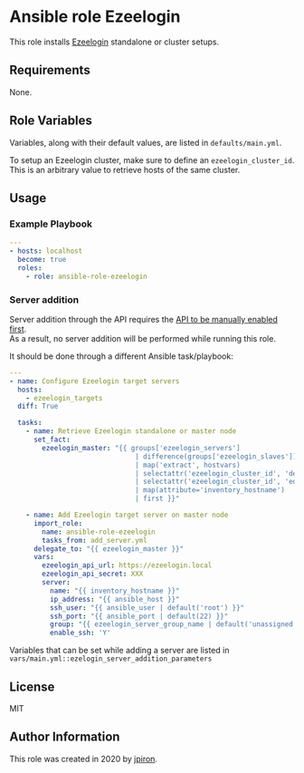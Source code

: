 # Ansible role Ezeelogin

This role installs [Ezeelogin](https://www.ezeelogin.com/) standalone or cluster setups.

## Requirements

None.

## Role Variables

Variables, along with their default values, are listed in `defaults/main.yml`.

To setup an Ezeelogin cluster, make sure to define an `ezeelogin_cluster_id`.\
This is an arbitrary value to retrieve hosts of the same cluster.

## Usage

### Example Playbook

```yaml
---
- hosts: localhost
  become: true
  roles:
    - role: ansible-role-ezeelogin
```

### Server addition

Server addition through the API requires the [API to be manually enabled first](https://www.ezeelogin.com/kb/article/add-update-delete-servers-through-ezeelogin-api-257.html).\
As a result, no server addition will be performed while running this role.

It should be done through a different Ansible task/playbook:

```yaml
---
- name: Configure Ezeelogin target servers
  hosts:
    - ezeelogin_targets
  diff: True

  tasks:
    - name: Retrieve Ezeelogin standalone or master node
      set_fact:
        ezeelogin_master: "{{ groups['ezeelogin_servers']
                               | difference(groups['ezeelogin_slaves'])
                               | map('extract', hostvars)
                               | selectattr('ezeelogin_cluster_id', 'defined')
                               | selectattr('ezeelogin_cluster_id', 'equalto', ezeelogin_cluster_id)
                               | map(attribute='inventory_hostname')
                               | first }}"

    - name: Add Ezeelogin target server on master node
      import_role:
        name: ansible-role-ezeelogin
        tasks_from: add_server.yml
      delegate_to: "{{ ezeelogin_master }}"
      vars:
        ezeelogin_api_url: https://ezeelogin.local
        ezeelogin_api_secret: XXX
        server:
          name: "{{ inventory_hostname }}"
          ip_address: "{{ ansible_host }}"
          ssh_user: "{{ ansible_user | default('root') }}"
          ssh_port: "{{ ansible_port | default(22) }}"
          group: "{{ ezeelogin_server_group_name | default('unassigned') }}"
          enable_ssh: 'Y'
```

Variables that can be set while adding a server are listed in `vars/main.yml::ezelogin_server_addition_parameters`


## License

MIT

## Author Information

This role was created in 2020 by [jpiron](https://github.com/jpiron).
